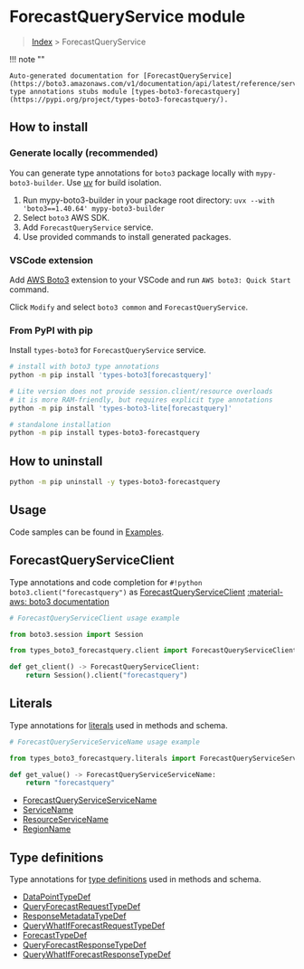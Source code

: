 #  ForecastQueryService module

> [Index](../README.md) > ForecastQueryService

!!! note ""

    Auto-generated documentation for [ForecastQueryService](https://boto3.amazonaws.com/v1/documentation/api/latest/reference/services/forecastquery.html#forecastqueryservice)
    type annotations stubs module [types-boto3-forecastquery](https://pypi.org/project/types-boto3-forecastquery/).

## How to install

### Generate locally (recommended)

You can generate type annotations for `boto3` package locally with `mypy-boto3-builder`.
Use [uv](https://docs.astral.sh/uv/getting-started/installation/) for build isolation.

1. Run mypy-boto3-builder in your package root directory: `uvx --with 'boto3==1.40.64' mypy-boto3-builder`
1. Select `boto3` AWS SDK.
1. Add `ForecastQueryService` service.
1. Use provided commands to install generated packages.


### VSCode extension

Add [AWS Boto3](https://marketplace.visualstudio.com/items?itemName=Boto3typed.boto3-ide)
extension to your VSCode and run `AWS boto3: Quick Start` command.

Click `Modify` and select `boto3 common` and `ForecastQueryService`.


### From PyPI with pip

Install `types-boto3` for `ForecastQueryService` service.

```bash
# install with boto3 type annotations
python -m pip install 'types-boto3[forecastquery]'

# Lite version does not provide session.client/resource overloads
# it is more RAM-friendly, but requires explicit type annotations
python -m pip install 'types-boto3-lite[forecastquery]'

# standalone installation
python -m pip install types-boto3-forecastquery
```



## How to uninstall

```bash
python -m pip uninstall -y types-boto3-forecastquery
```

## Usage

Code samples can be found in [Examples](./usage.md).

## ForecastQueryServiceClient

Type annotations and code completion for  `#!python boto3.client("forecastquery")` as [ForecastQueryServiceClient](./client.md)
[:material-aws: boto3 documentation](https://boto3.amazonaws.com/v1/documentation/api/latest/reference/services/forecastquery.html#ForecastQueryService.Client)

```python
# ForecastQueryServiceClient usage example

from boto3.session import Session

from types_boto3_forecastquery.client import ForecastQueryServiceClient

def get_client() -> ForecastQueryServiceClient:
    return Session().client("forecastquery")
```









## Literals

Type annotations for [literals](./literals.md) used in methods and schema.

```python
# ForecastQueryServiceServiceName usage example

from types_boto3_forecastquery.literals import ForecastQueryServiceServiceName

def get_value() -> ForecastQueryServiceServiceName:
    return "forecastquery"
```

- [ForecastQueryServiceServiceName](./literals.md#forecastqueryserviceservicename)
- [ServiceName](./literals.md#servicename)
- [ResourceServiceName](./literals.md#resourceservicename)
- [RegionName](./literals.md#regionname)




## Type definitions

Type annotations for [type definitions](./type_defs.md) used in methods and schema.

- [DataPointTypeDef](./type_defs.md#datapointtypedef)
- [QueryForecastRequestTypeDef](./type_defs.md#queryforecastrequesttypedef)
- [ResponseMetadataTypeDef](./type_defs.md#responsemetadatatypedef)
- [QueryWhatIfForecastRequestTypeDef](./type_defs.md#querywhatifforecastrequesttypedef)
- [ForecastTypeDef](./type_defs.md#forecasttypedef)
- [QueryForecastResponseTypeDef](./type_defs.md#queryforecastresponsetypedef)
- [QueryWhatIfForecastResponseTypeDef](./type_defs.md#querywhatifforecastresponsetypedef)

